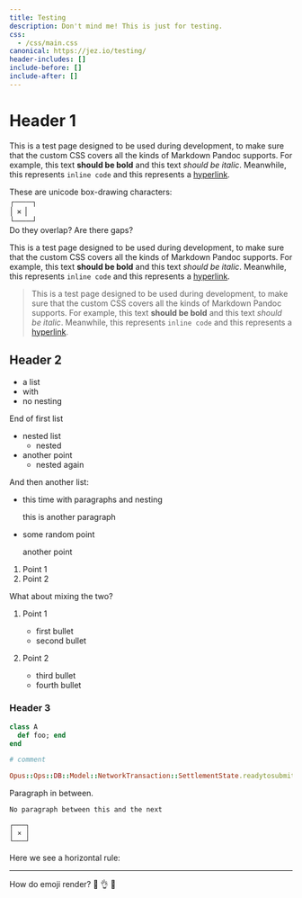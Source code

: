 ```yaml
---
title: Testing
description: Don't mind me! This is just for testing.
css:
  - /css/main.css
canonical: https://jez.io/testing/
header-includes: []
include-before: []
include-after: []
---
```


# Header 1

This is a test page designed to be used during development, to make sure that
the custom CSS covers all the kinds of Markdown Pandoc supports. For example,
this text **should be bold** and this text *should be italic*. Meanwhile, this
represents `inline code` and this represents a [hyperlink](#).

These are unicode box-drawing characters:\
┌───┐\
│ × │\
└───┘\
Do they overlap? Are there gaps?

This is a test page designed to be used during development, to make sure that
the custom CSS covers all the kinds of Markdown Pandoc supports. For example,
this text **should be bold** and this text *should be italic*. Meanwhile, this
represents `inline code` and this represents a [hyperlink](#).

> This is a test page designed to be used during development, to make sure that
> the custom CSS covers all the kinds of Markdown Pandoc supports. For example,
> this text **should be bold** and this text *should be italic*. Meanwhile, this
> represents `inline code` and this represents a [hyperlink](#).

## Header 2

- a list
- with
- no nesting

End of first list

- nested list
  - nested
- another point
  - nested again

And then another list:

- this time with paragraphs and nesting

  this is another paragraph

- some random point

  another point

1.  Point 1
2.  Point 2

What about mixing the two?

1.  Point 1

    - first bullet
    - second bullet

2.  Point 2

    - third bullet
    - fourth bullet

### Header 3

```ruby
class A
  def foo; end
end

# comment

Opus::Ops::DB::Model::NetworkTransaction::SettlementState.readytosubmit(arg0, arg1, arg2, arg3)
```

Paragraph in between.

    No paragraph between this and the next


```
┌───┐
│ × │
└───┘
```


Here we see a horizontal rule:

- - -

How do emoji render? 🤔 👌 🚀
